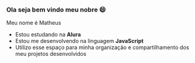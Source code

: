 ### Ola seja bem vindo meu nobre 😄

Meu nome é Matheus
- Estou estudando na **Alura** 
- Estou me desenvolvendo na linguagem **JavaScript**
- Utilizo esse espaço para minha organização e compartilhamento dos meu projetos desenvolvidos
